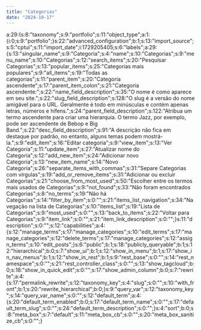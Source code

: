 ```yaml
---
title: "Categorias"
date: "2024-10-17"
---
```


a:29:{s:8:"taxonomy";s:9:"portfolio";s:11:"object\_type";a:1:{i:0;s:9:"portfolio";}s:22:"advanced\_configuration";b:1;s:13:"import\_source";s:5:"cptui";s:11:"import\_date";i:1729205405;s:6:"labels";a:29:{s:13:"singular\_name";s:9:"Categoria";s:4:"name";s:10:"Categorias";s:9:"menu\_name";s:10:"Categorias";s:12:"search\_items";s:20:"Pesquisar Categorias";s:13:"popular\_items";s:25:"Categorias mais populares";s:9:"all\_items";s:19:"Todas as categorias";s:11:"parent\_item";s:20:"Categoria ascendente";s:17:"parent\_item\_colon";s:21:"Categoria ascendente:";s:22:"name\_field\_description";s:35:"O nome é como aparece em seu site.";s:22:"slug\_field\_description";s:128:"O slug é a versão do nome amigável para o URL. Geralmente é todo em minúsculas e contém apenas letras, números e hífens.";s:24:"parent\_field\_description";s:122:"Atribua um termo ascendente para criar uma hierarquia. O termo Jazz, por exemplo, pode ser ascendente de Bebop e Big Band.";s:22:"desc\_field\_description";s:91:"A descrição não fica em destaque por padrão, no entanto, alguns temas podem mostrá-la.";s:9:"edit\_item";s:16:"Editar categoria";s:9:"view\_item";s:13:"Ver Categoria";s:11:"update\_item";s:27:"Atualizar nome do Categoria";s:12:"add\_new\_item";s:24:"Adicionar novo Categoria";s:13:"new\_item\_name";s:14:"Novo Categoria";s:26:"separate\_items\_with\_commas";s:31:"Separe Categorias com vírgulas";s:19:"add\_or\_remove\_items";s:31:"Adicionar ou excluir Categorias";s:21:"choose\_from\_most\_used";s:50:"Escolher entre os termos mais usados de Categorias";s:9:"not\_found";s:33:"Não foram encontrados Categorias";s:8:"no\_terms";s:19:"Não há Categorias";s:14:"filter\_by\_item";s:0:"";s:21:"items\_list\_navigation";s:34:"Navegação na lista de Categorias";s:10:"items\_list";s:19:"Lista de Categorias";s:9:"most\_used";s:0:"";s:13:"back\_to\_items";s:22:"Voltar para Categorias";s:9:"item\_link";s:0:"";s:21:"item\_link\_description";s:0:"";}s:11:"description";s:0:"";s:12:"capabilities";a:4:{s:12:"manage\_terms";s:17:"manage\_categories";s:10:"edit\_terms";s:17:"manage\_categories";s:12:"delete\_terms";s:17:"manage\_categories";s:12:"assign\_terms";s:10:"edit\_posts";}s:6:"public";b:1;s:18:"publicly\_queryable";b:1;s:12:"hierarchical";b:0;s:7:"show\_ui";b:1;s:12:"show\_in\_menu";b:1;s:17:"show\_in\_nav\_menus";b:1;s:12:"show\_in\_rest";b:1;s:9:"rest\_base";s:0:"";s:14:"rest\_namespace";s:0:"";s:21:"rest\_controller\_class";s:0:"";s:13:"show\_tagcloud";b:0;s:18:"show\_in\_quick\_edit";s:0:"";s:17:"show\_admin\_column";b:0;s:7:"rewrite";a:4:{s:17:"permalink\_rewrite";s:12:"taxonomy\_key";s:4:"slug";s:0:"";s:10:"with\_front";b:1;s:20:"rewrite\_hierarchical";b:0;}s:9:"query\_var";s:12:"taxonomy\_key";s:14:"query\_var\_name";s:0:"";s:12:"default\_term";a:4:{s:20:"default\_term\_enabled";b:0;s:17:"default\_term\_name";s:0:"";s:17:"default\_term\_slug";s:0:"";s:24:"default\_term\_description";s:0:"";}s:4:"sort";b:0;s:8:"meta\_box";s:7:"default";s:11:"meta\_box\_cb";s:0:"";s:20:"meta\_box\_sanitize\_cb";s:0:"";}
